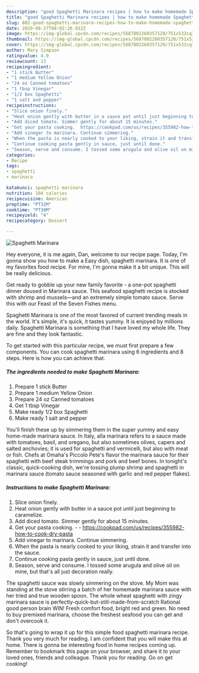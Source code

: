 ```yaml
---
description: "good Spaghetti Marinara recipes | how to make homemade Spaghetti Marinara"
title: "good Spaghetti Marinara recipes | how to make homemade Spaghetti Marinara"
slug: 882-good-spaghetti-marinara-recipes-how-to-make-homemade-spaghetti-marinara
date: 2020-08-27T08:02:26.932Z
image: https://img-global.cpcdn.com/recipes/5687802260357120/751x532cq70/spaghetti-marinara-recipe-main-photo.jpg
thumbnail: https://img-global.cpcdn.com/recipes/5687802260357120/751x532cq70/spaghetti-marinara-recipe-main-photo.jpg
cover: https://img-global.cpcdn.com/recipes/5687802260357120/751x532cq70/spaghetti-marinara-recipe-main-photo.jpg
author: Mary Simpson
ratingvalue: 4.9
reviewcount: 13
recipeingredient:
- "1 stick Butter"
- "1 medium Yellow Onion"
- "24 oz Canned tomatoes"
- "1 tbsp Vinegar"
- "1/2 box Spaghetti"
- "1 salt and pepper"
recipeinstructions:
- "Slice onion finely."
- "Heat onion gently with butter in a sauce pot until just beginning to caramelize."
- "Add diced tomato. Simmer gently for about 15 minutes."
- "Get your pasta cooking.  https://cookpad.com/us/recipes/355982-how-to-cook-dry-pasta"
- "Add vinegar to marinara. Continue simmering."
- "When the pasta is nearly cooked to your liking, strain it and transfer into the sauce."
- "Continue cooking pasta gently in sauce, just until done."
- "Season, serve and consume. I tossed some arugula and olive oil on mine, but that&#39;s all just decoration really."
categories:
- Recipe
tags:
- spaghetti
- marinara

katakunci: spaghetti marinara 
nutrition: 104 calories
recipecuisine: American
preptime: "PT32M"
cooktime: "PT30M"
recipeyield: "4"
recipecategory: Dessert

---
```



![Spaghetti Marinara](https://img-global.cpcdn.com/recipes/5687802260357120/751x532cq70/spaghetti-marinara-recipe-main-photo.jpg)

Hey everyone, it is me again, Dan, welcome to our recipe page. Today, I'm gonna show you how to make a Easy dish, spaghetti marinara. It is one of my favorites food recipe. For mine, I'm gonna make it a bit unique. This will be really delicious.

Get ready to gobble up your new family favorite - a one-pot spaghetti dinner doused in Marinara sauce. This seafood spaghetti recipe is stocked with shrimp and mussels—and an extremely simple tomato sauce. Serve this with our Feast of the Seven Fishes menu.

Spaghetti Marinara is one of the most favored of current trending meals in the world. It's simple, it's quick, it tastes yummy. It is enjoyed by millions daily. Spaghetti Marinara is something that I have loved my whole life. They are fine and they look fantastic.


To get started with this particular recipe, we must first prepare a few components. You can cook spaghetti marinara using 6 ingredients and 8 steps. Here is how you can achieve that.

<!--inarticleads1-->

##### The ingredients needed to make Spaghetti Marinara:

1. Prepare 1 stick Butter
1. Prepare 1 medium Yellow Onion
1. Prepare 24 oz Canned tomatoes
1. Get 1 tbsp Vinegar
1. Make ready 1/2 box Spaghetti
1. Make ready 1 salt and pepper


You&#39;ll finish these up by simmering them in the super yummy and easy home-made marinara sauce. In Italy, alla marinara refers to a sauce made with tomatoes, basil, and oregano, but also sometimes olives, capers and salted anchovies; it is used for spaghetti and vermicelli, but also with meat or fish. Chefs at Omaha&#39;s Piccolo Pete&#39;s flavor the marinara sauce for their spaghetti with beef steak trimmings and pork and beef bones. In tonight&#39;s classic, quick-cooking dish, we&#39;re tossing plump shrimp and spaghetti in marinara sauce (tomato sauce seasoned with garlic and red pepper flakes). 

<!--inarticleads2-->

##### Instructions to make Spaghetti Marinara:

1. Slice onion finely.
1. Heat onion gently with butter in a sauce pot until just beginning to caramelize.
1. Add diced tomato. Simmer gently for about 15 minutes.
1. Get your pasta cooking. -  - https://cookpad.com/us/recipes/355982-how-to-cook-dry-pasta
1. Add vinegar to marinara. Continue simmering.
1. When the pasta is nearly cooked to your liking, strain it and transfer into the sauce.
1. Continue cooking pasta gently in sauce, just until done.
1. Season, serve and consume. I tossed some arugula and olive oil on mine, but that&#39;s all just decoration really.


The spaghetti sauce was slowly simmering on the stove. My Mom was standing at the stove stirring a batch of her homemade marinara sauce with her tried and true wooden spoon. The whole wheat spaghetti with zingy marinara sauce is perfectly-quick-but-still-made-from-scratch Rational good person brain WIN! Fresh comfort food, bright red and green. No need to buy premixed marinara, choose the freshest seafood you can get and don&#39;t overcook it. 

So that's going to wrap it up for this simple food spaghetti marinara recipe. Thank you very much for reading. I am confident that you will make this at home. There is gonna be interesting food in home recipes coming up. Remember to bookmark this page on your browser, and share it to your loved ones, friends and colleague. Thank you for reading. Go on get cooking!
